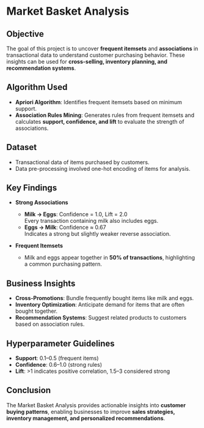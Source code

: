 # Market Basket Analysis

## Objective
The goal of this project is to uncover **frequent itemsets** and **associations** in transactional data to understand customer purchasing behavior. These insights can be used for **cross-selling, inventory planning, and recommendation systems**.

## Algorithm Used
- **Apriori Algorithm**: Identifies frequent itemsets based on minimum support.
- **Association Rules Mining**: Generates rules from frequent itemsets and calculates **support, confidence, and lift** to evaluate the strength of associations.

## Dataset
- Transactional data of items purchased by customers.
- Data pre-processing involved one-hot encoding of items for analysis.

## Key Findings
- **Strong Associations**
  - **Milk → Eggs**: Confidence = 1.0, Lift = 2.0  
    Every transaction containing milk also includes eggs.
  - **Eggs → Milk**: Confidence ≈ 0.67  
    Indicates a strong but slightly weaker reverse association.

- **Frequent Itemsets**
  - Milk and eggs appear together in **50% of transactions**, highlighting a common purchasing pattern.

## Business Insights
- **Cross-Promotions**: Bundle frequently bought items like milk and eggs.  
- **Inventory Optimization**: Anticipate demand for items that are often bought together.  
- **Recommendation Systems**: Suggest related products to customers based on association rules.

## Hyperparameter Guidelines
- **Support**: 0.1–0.5 (frequent items)  
- **Confidence**: 0.6–1.0 (strong rules)  
- **Lift**: >1 indicates positive correlation, 1.5–3 considered strong

## Conclusion
The Market Basket Analysis provides actionable insights into **customer buying patterns**, enabling businesses to improve **sales strategies, inventory management, and personalized recommendations**.
